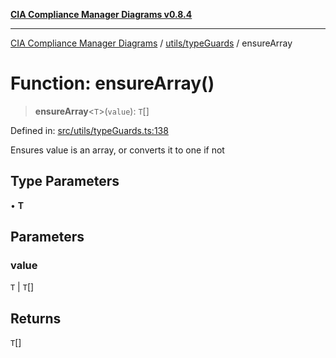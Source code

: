 [**CIA Compliance Manager Diagrams v0.8.4**](../../../README.md)

***

[CIA Compliance Manager Diagrams](../../../modules.md) / [utils/typeGuards](../README.md) / ensureArray

# Function: ensureArray()

> **ensureArray**\<`T`\>(`value`): `T`[]

Defined in: [src/utils/typeGuards.ts:138](https://github.com/Hack23/cia-compliance-manager/blob/a6d8d6a2cab2160940b9a047208c12088d7e02cf/src/utils/typeGuards.ts#L138)

Ensures value is an array, or converts it to one if not

## Type Parameters

• **T**

## Parameters

### value

`T` | `T`[]

## Returns

`T`[]
